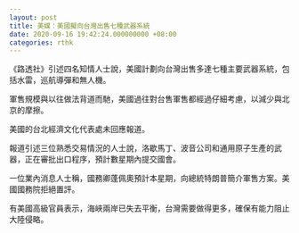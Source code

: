 ```yaml
---
layout: post
title: 美媒：美國擬向台灣出售七種武器系統
date: 2020-09-16 19:42:24.000000000 +08:00
categories: rthk
---
```


《路透社》引述四名知情人士說，美國計劃向台灣出售多達七種主要武器系統，包括水雷，巡航導彈和無人機。

軍售規模與以往做法背道而馳，美國過往對台售軍售都經過仔細考慮，以減少與北京的摩擦。

美國的台北經濟文化代表處未回應報道。

報道引述三位熟悉交易情況的人士說，洛歇馬丁、波音公司和通用原子生產的武器，正在審批出口程序，預計數星期內提交國會。

一位業內消息人士稱，國務卿蓬佩奧預計本星期，向總統特朗普簡介軍售方案。美國國務院拒絕置評。

有美國高級官員表示，海峽兩岸已失去平衡，台灣需要做得更多，確保有能力阻止大陸侵略。
